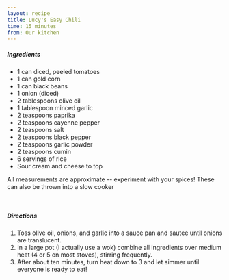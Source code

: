 ```yaml
---
layout: recipe
title: Lucy's Easy Chili
time: 15 minutes
from: Our kitchen
---
```


##### Ingredients

* 1 can diced, peeled tomatoes
* 1 can gold corn
* 1 can black beans
* 1 onion (diced)
* 2 tablespoons olive oil
* 1 tablespoon minced garlic
* 2 teaspoons paprika
* 2 teaspoons cayenne pepper
* 2 teaspoons salt
* 2 teaspoons black pepper
* 2 teaspoons garlic powder
* 2 teaspoons cumin
* 6 servings of rice 
* Sour cream and cheese to top

All measurements are approximate -- experiment with your spices! These can also be thrown into a slow cooker

<br>

##### Directions

1. Toss olive oil, onions, and garlic into a sauce pan and sautee until onions are translucent.
2. In a large pot (I actually use a wok) combine all ingredients over medium heat (4 or 5 on most stoves), stirring frequently.  
3. After about ten minutes, turn heat down to 3 and let simmer until everyone is ready to eat! 
